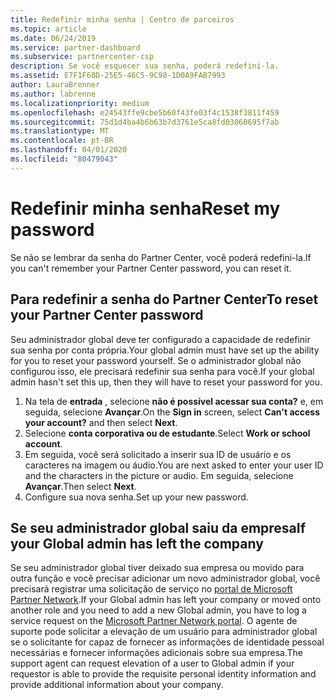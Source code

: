 ```yaml
---
title: Redefinir minha senha | Centro de parceiros
ms.topic: article
ms.date: 06/24/2019
ms.service: partner-dashboard
ms.subservice: partnercenter-csp
description: Se você esquecer sua senha, poderá redefini-la.
ms.assetid: E7F1F68D-25E5-46C5-9C98-1D0A9FAB7993
author: LauraBrenner
ms.author: labrenne
ms.localizationpriority: medium
ms.openlocfilehash: e24543ffe9cbe5b60f43fe03f4c1538f3811f459
ms.sourcegitcommit: 75d1d4ba4b6b63b7d3761e5ca8fd03060695f7ab
ms.translationtype: MT
ms.contentlocale: pt-BR
ms.lasthandoff: 04/01/2020
ms.locfileid: "80479043"
---
```

# <a name="reset-my-password"></a><span data-ttu-id="a2f2a-103">Redefinir minha senha</span><span class="sxs-lookup"><span data-stu-id="a2f2a-103">Reset my password</span></span>

<span data-ttu-id="a2f2a-104">Se não se lembrar da senha do Partner Center, você poderá redefini-la.</span><span class="sxs-lookup"><span data-stu-id="a2f2a-104">If you can't remember your Partner Center password, you can reset it.</span></span>

## <a name="to-reset-your-partner-center-password"></a><span data-ttu-id="a2f2a-105">Para redefinir a senha do Partner Center</span><span class="sxs-lookup"><span data-stu-id="a2f2a-105">To reset your Partner Center password</span></span>

<span data-ttu-id="a2f2a-106">Seu administrador global deve ter configurado a capacidade de redefinir sua senha por conta própria.</span><span class="sxs-lookup"><span data-stu-id="a2f2a-106">Your global admin must have set up the ability for you to reset your password yourself.</span></span> <span data-ttu-id="a2f2a-107">Se o administrador global não configurou isso, ele precisará redefinir sua senha para você.</span><span class="sxs-lookup"><span data-stu-id="a2f2a-107">If your global admin hasn't set this up, then they will have to reset your password for you.</span></span> 

1. <span data-ttu-id="a2f2a-108">Na tela de **entrada** , selecione **não é possível acessar sua conta?** e, em seguida, selecione **Avançar**.</span><span class="sxs-lookup"><span data-stu-id="a2f2a-108">On the **Sign in** screen, select **Can't access your account?** and then select **Next**.</span></span>
2. <span data-ttu-id="a2f2a-109">Selecione **conta corporativa ou de estudante**.</span><span class="sxs-lookup"><span data-stu-id="a2f2a-109">Select **Work or school account**.</span></span>
3. <span data-ttu-id="a2f2a-110">Em seguida, você será solicitado a inserir sua ID de usuário e os caracteres na imagem ou áudio.</span><span class="sxs-lookup"><span data-stu-id="a2f2a-110">You are next asked to enter your user ID and the characters in the picture or audio.</span></span> <span data-ttu-id="a2f2a-111">Em seguida, selecione **Avançar**.</span><span class="sxs-lookup"><span data-stu-id="a2f2a-111">Then select **Next**.</span></span>
4. <span data-ttu-id="a2f2a-112">Configure sua nova senha.</span><span class="sxs-lookup"><span data-stu-id="a2f2a-112">Set up your new password.</span></span>

## <a name="if-your-global-admin-has-left-the-company"></a><span data-ttu-id="a2f2a-113">Se seu administrador global saiu da empresa</span><span class="sxs-lookup"><span data-stu-id="a2f2a-113">If your Global admin has left the company</span></span>

<span data-ttu-id="a2f2a-114">Se seu administrador global tiver deixado sua empresa ou movido para outra função e você precisar adicionar um novo administrador global, você precisará registrar uma solicitação de serviço no [portal de Microsoft Partner Network](https://partner.microsoft.com/commercial#/).</span><span class="sxs-lookup"><span data-stu-id="a2f2a-114">If your Global admin has left your company or moved onto another role and you need to add a new Global admin, you have to log a service request on the [Microsoft Partner Network portal](https://partner.microsoft.com/commercial#/).</span></span> <span data-ttu-id="a2f2a-115">O agente de suporte pode solicitar a elevação de um usuário para administrador global se o solicitante for capaz de fornecer as informações de identidade pessoal necessárias e fornecer informações adicionais sobre sua empresa.</span><span class="sxs-lookup"><span data-stu-id="a2f2a-115">The support agent can request elevation of a user to Global admin if your requestor is able to provide the requisite personal identity information and provide additional information about your company.</span></span>
